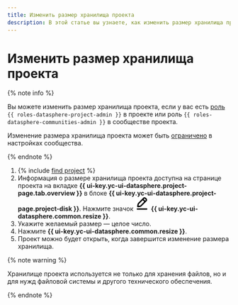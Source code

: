 ```yaml
---
title: Изменить размер хранилища проекта
description: В этой статье вы узнаете, как изменить размер хранилища проекта.
---
```


# Изменить размер хранилища проекта

{% note info %}

Вы можете изменить размер хранилища проекта, если у вас есть [роль](../../security/index.md) `{{ roles-datasphere-project-admin }}` в проекте или роль `{{ roles-datasphere-communities-admin }}` в сообществе проекта.

Изменение размера хранилища проекта может быть [ограничено](../community/manage-community-config.md) в настройках сообщества.

{% endnote %}

1. {% include [find project](../../../_includes/datasphere/ui-find-project.md) %}
1. Информация о размере хранилища проекта доступна на странице проекта на вкладке **{{ ui-key.yc-ui-datasphere.project-page.tab.overview }}** в блоке **{{ ui-key.yc-ui-datasphere.project-page.project-disk }}**. Нажмите значок ![pencil](../../../_assets/console-icons/pencil-to-line.svg) **{{ ui-key.yc-ui-datasphere.common.resize }}**.
1. Укажите желаемый размер — целое число.
1. Нажмите **{{ ui-key.yc-ui-datasphere.common.resize }}**.
1. Проект можно будет открыть, когда завершится изменение размера хранилища.

{% note warning %}

Хранилище проекта используется не только для хранения файлов, но и для нужд файловой системы и другого технического обеспечения.

{% endnote %}
